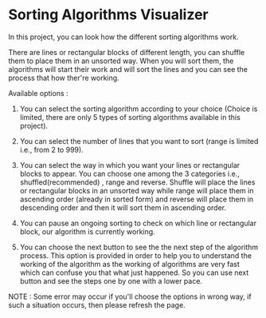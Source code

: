 # Sorting Algorithms Visualizer

In this project, you can look how the different sorting algorithms work.

There are lines or rectangular blocks of different length, you can shuffle them to place them in an unsorted way. When you will sort them, the algorithms will start their work and will sort the lines and you can see the process that how ther're working.

Available options : 
1. You can select the sorting algorithm according to your choice (Choice is limited, there are only 5 types of sorting algorithms available in this project).

2. You can select the number of lines that you want to sort (range is limited i.e., from 2 to 999).

3. You can select the way in which you want your lines or rectangular blocks to appear. You can choose one among the 3 categories i.e., shuffled(recommended) , range and reverse. Shuffle will place the lines or rectangular blocks in an unsorted way while range will place them in ascending order (already in sorted form) and reverse will place them in descending order and then it will sort them in ascending order.

4. You can pause an ongoing sorting to check on which line or rectangular block, our algorithm is currently working. 

5. You can choose the next button to see the the next step of the algorithm process. This option is provided in order to help you to understand the working of the algorithm as the working of algorithms are very fast which can confuse you that what just happened. So you can use next button and see the steps one by one with a lower pace.

NOTE : Some error may occur if you'll choose the options in wrong way, if such a situation occurs, then please refresh the page.

